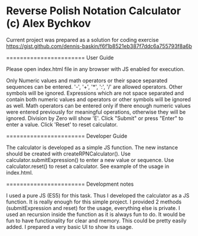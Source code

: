Reverse Polish Notation Calculator
(c) Alex Bychkov
=======================
Current project was prepared as a solution for coding exercise
https://gist.github.com/dennis-baskin/f6f1b8521eb387f7ddc6a755793f8a6b

=======================
User Guide

Please open index.html file in any browser with JS enabled for execution.

Only Numeric values and math operators or their space separated sequences can be entered.
'-', '+', '*', ':', '/' are allowed operators.
Other symbols will be ignored. Expressions which are not space separated and contain both numeric values and operators or other symbols will be ignored as well.
Math operators can be entered only if there enough numeric values were entered previously for meaningful operations, otherwise they will be ignored.
Division by Zero will show 'E'.
Click "Submit" or press "Enter" to enter a value.
Click 'Reset' to reset calculator.

=======================
Developer Guide

The calculator is developed as a simple JS function. The new instance should be created with createRPNCalculator().
Use calculator.submitExpression() to enter a new value or sequence.
Use calculator.reset() to reset a calculator.
See example of the usage in index.html.

=======================
Development notes

I used a pure JS (ES5) for this task. Thus I developed the calculator as a JS function. It is really enough for this simple project.
I provided 2 methods (submitExpression and reset) for the usage, everything else is private.
I used an recursion inside the function as it is always fun to do.
It would be fun to have functionality for clear and memory. This could be pretty easily added.
I prepared a very basic UI to show its usage.
